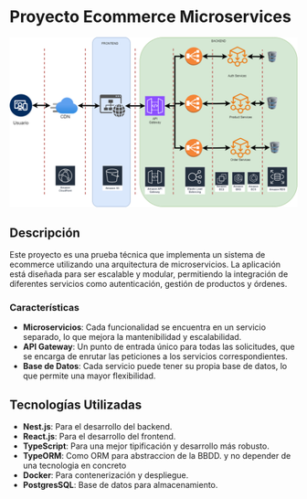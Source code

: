 # Proyecto Ecommerce Microservices

![Arquitectura del Proyecto](Resources/Arquitecturamicroservices.drawio.png)

## Descripción

Este proyecto es una prueba técnica que implementa un sistema de ecommerce utilizando una arquitectura de microservicios. La aplicación está diseñada para ser escalable y modular, permitiendo la integración de diferentes servicios como autenticación, gestión de productos y órdenes.

### Características

- **Microservicios**: Cada funcionalidad se encuentra en un servicio separado, lo que mejora la mantenibilidad y escalabilidad.
- **API Gateway**: Un punto de entrada único para todas las solicitudes, que se encarga de enrutar las peticiones a los servicios correspondientes.
- **Base de Datos**: Cada servicio puede tener su propia base de datos, lo que permite una mayor flexibilidad.

## Tecnologías Utilizadas

- **Nest.js**: Para el desarrollo del backend.
- **React.js**: Para el desarrollo del frontend.
- **TypeScript**: Para una mejor tipificación y desarrollo más robusto.
- **TypeORM**: Como ORM para abstraccion de la BBDD. y no depender de una tecnologia en concreto
- **Docker**: Para contenerización y despliegue.
- **PostgresSQL**: Base de datos para almacenamiento.

